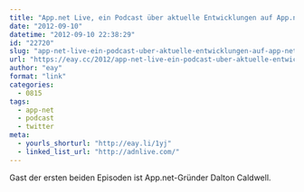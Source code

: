 ```yaml
---
title: "App.net Live, ein Podcast über aktuelle Entwicklungen auf App.net"
date: "2012-09-10"
datetime: "2012-09-10 22:38:29"
id: "22720"
slug: "app-net-live-ein-podcast-uber-aktuelle-entwicklungen-auf-app-net"
url: "https://eay.cc/2012/app-net-live-ein-podcast-uber-aktuelle-entwicklungen-auf-app-net/"
author: "eay"
format: "link"
categories:
  - 0815
tags:
  - app-net
  - podcast
  - twitter
meta:
  - yourls_shorturl: "http://eay.li/1yj"
  - linked_list_url: "http://adnlive.com/"
---
```


Gast der ersten beiden Episoden ist App.net-Gründer Dalton Caldwell.
